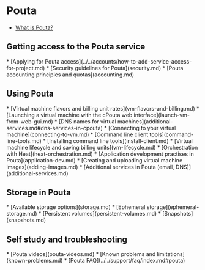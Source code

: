 <h1>Pouta</h1>

* [What is Pouta?](pouta-what-is.md)

<h2>Getting access to the Pouta service</h2>
* [Applying for Pouta access](../../accounts/how-to-add-service-access-for-project.md)
* [Security guidelines for Pouta](security.md)
* [Pouta accounting principles and quotas](accounting.md)

<h2>Using Pouta</h2>
* [Virtual machine flavors and billing unit rates](vm-flavors-and-billing.md)
* [Launching a virtual machine with the cPouta web interface](launch-vm-from-web-gui.md)
* [DNS names for virtual machines](additional-services.md#dns-services-in-cpouta)
* [Connecting to your virtual machine](connecting-to-vm.md)
* [Command line client tools](command-line-tools.md)
    * [Installing command line tools](install-client.md)
* [Virtual machine lifecycle and saving billing units](vm-lifecycle.md)
* [Orchestration with Heat](heat-orchestration.md)
* [Application development practises in Pouta](application-dev.md)
* [Creating and uploading virtual machine images](adding-images.md)
* [Additional services in Pouta (email, DNS)](additional-services.md)

<h2>Storage in Pouta</h2>
* [Available storage options](storage.md)
* [Ephemeral storage](ephemeral-storage.md)
* [Persistent volumes](persistent-volumes.md)
* [Snapshots](snapshots.md)

<h2>Self study and troubleshooting</h2>
* [Pouta videos](pouta-videos.md)
* [Known problems and limitations](known-problems.md)
* [Pouta FAQ](../../support/faq/index.md#pouta)
